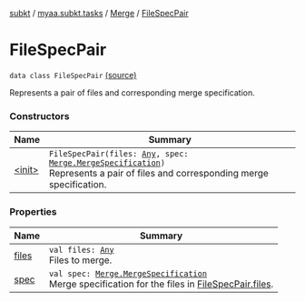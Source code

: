 [subkt](../../../index.md) / [myaa.subkt.tasks](../../index.md) / [Merge](../index.md) / [FileSpecPair](./index.md)

# FileSpecPair

`data class FileSpecPair` [(source)](https://github.com/Myaamori/SubKt/blob/master/src/main/kotlin/myaa/subkt/tasks/asstasks.kt#L119)

Represents a pair of files and corresponding merge specification.

### Constructors

| Name | Summary |
|---|---|
| [&lt;init&gt;](-init-.md) | `FileSpecPair(files: `[`Any`](https://kotlinlang.org/api/latest/jvm/stdlib/kotlin/-any/index.html)`, spec: `[`Merge.MergeSpecification`](../-merge-specification/index.md)`)`<br>Represents a pair of files and corresponding merge specification. |

### Properties

| Name | Summary |
|---|---|
| [files](files.md) | `val files: `[`Any`](https://kotlinlang.org/api/latest/jvm/stdlib/kotlin/-any/index.html)<br>Files to merge. |
| [spec](spec.md) | `val spec: `[`Merge.MergeSpecification`](../-merge-specification/index.md)<br>Merge specification for the files in [FileSpecPair.files](files.md). |
